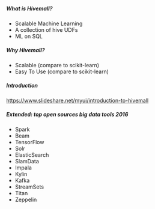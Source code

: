 
##### What is Hivemall?
* Scalable Machine Learning
* A collection of hive UDFs
* ML on SQL

##### Why Hivemall?
* Scalable (compare to scikit-learn)
* Easy To Use (compare to scikit-learn)

##### Introduction
https://www.slideshare.net/myui/introduction-to-hivemall

##### Extended: top open sources big data tools 2016
* Spark
* Beam
* TensorFlow
* Solr
* ElasticSearch
* SlamData
* Impala
* Kylin
* Kafka
* StreamSets
* Titan
* Zeppelin


